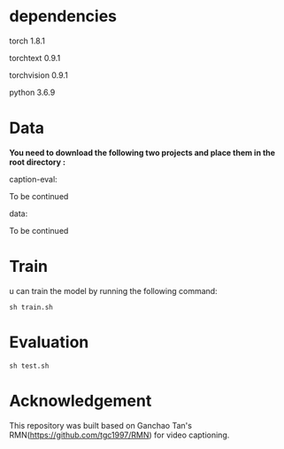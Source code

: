 
# dependencies

torch		    1.8.1

torchtext		0.9.1  

torchvision	0.9.1

python      3.6.9

# Data
**You need to download the following two projects and place them in the root directory  :**

caption-eval:

To be continued  

data:

To be continued  
# Train
u can train the model by running the following command:
```
sh train.sh
```
# Evaluation
```
sh test.sh
```
# Acknowledgement
This repository was built based on Ganchao Tan's RMN(https://github.com/tgc1997/RMN) for video captioning.
